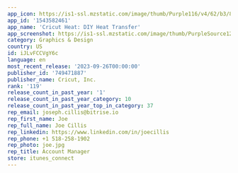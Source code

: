 ```yaml
---
app_icon: https://is1-ssl.mzstatic.com/image/thumb/Purple116/v4/62/b3/87/62b387b4-6afa-994c-c01c-c662c4de0bab/AppIcon-0-1x_U007emarketing-0-2-0-85-220.png/1024x1024bb.png
app_id: '1543582461'
app_name: 'Cricut Heat: DIY Heat Transfer'
app_screenshot: https://is1-ssl.mzstatic.com/image/thumb/PurpleSource126/v4/02/0d/34/020d344d-2716-2643-f739-b9363f6fbfe2/83f44504-a6b8-4c51-a5b9-16fe5a8fe309_EN_6.5__Screen_1.jpg/1242x2688bb.png
category: Graphics & Design
country: US
id: iJLvFCCVgY6c
language: en
most_recent_release: '2023-09-26T00:00:00'
publisher_id: '749471887'
publisher_name: Cricut, Inc.
rank: '119'
release_count_in_past_year: '1'
release_count_in_past_year_category: 10
release_count_in_past_year_top_in_category: 37
rep_email: joseph.cillis@bitrise.io
rep_first_name: Joe
rep_full_name: Joe Cillis
rep_linkedin: https://www.linkedin.com/in/joecillis
rep_phone: +1 518-258-1902
rep_photo: joe.jpg
rep_title: Account Manager
store: itunes_connect
---
```

